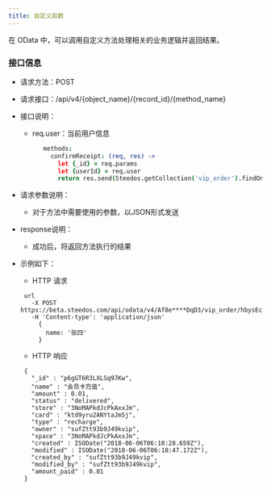 ```yaml
---
title: 自定义函数
---
```


在 OData 中，可以调用自定义方法处理相关的业务逻辑并返回结果。

### 接口信息

 - 请求方法：POST

 - 请求接口：/api/v4/{object_name}/{record_id}/{method_name}

 - 接口说明：
   - req.user：当前用户信息
     ```coffeescript
        methods:
          confirmReceipt: (req, res) ->
            let {_id} = req.params
            let {userId} = req.user
            return res.send(Steedos.getCollection('vip_order').findOne({ _id: _id, owner: userId, status: 'delivered' }))
      ```

 - 请求参数说明：
   - 对于方法中需要使用的参数，以JSON形式发送

 - response说明：
   - 成功后，将返回方法执行的结果

 - 示例如下：

   - HTTP 请求

   ```
    url
      -X POST https://beta.steedos.com/api/odata/v4/Af8e****DqD3/vip_order/hbysEccFT2fXjHtpd/confirmReceipt
      -H 'Content-type': 'application/json'
        {
          name: '张四'
        }
   ```

   - HTTP 响应

   ```
    {
      "_id" : "p6gGT6R3LXLSq97Kw",
      "name" : "会员卡充值",
      "amount" : 0.01,
      "status" : "delivered",
      "store" : "3NoMAPkdJcPkAxxJm",
      "card" : "ktd9yru2ANYtaJm5j",
      "type" : "recharge",
      "owner" : "sufZtt93b9J49kvip",
      "space" : "3NoMAPkdJcPkAxxJm",
      "created" : ISODate("2018-06-06T06:18:28.659Z"),
      "modified" : ISODate("2018-06-06T06:18:47.172Z"),
      "created_by" : "sufZtt93b9J49kvip",
      "modified_by" : "sufZtt93b9J49kvip",
      "amount_paid" : 0.01
    }
   ```

